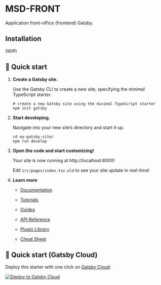 # MSD-FRONT

Application front-office (frontend) Gatsby.

## Installation

(WIP)

## 🚀 Quick start

1. **Create a Gatsby site.**

   Use the Gatsby CLI to create a new site, specifying the minimal TypeScript starter.

   ```shell
   # create a new Gatsby site using the minimal TypeScript starter
   npm init gatsby
   ```

2. **Start developing.**

   Navigate into your new site’s directory and start it up.

   ```shell
   cd my-gatsby-site/
   npm run develop
   ```

3. **Open the code and start customizing!**

   Your site is now running at http://localhost:8000!

   Edit `src/pages/index.tsx.old` to see your site update in real-time!

4. **Learn more**

    - [Documentation](https://www.gatsbyjs.com/docs/?utm_source=starter&utm_medium=readme&utm_campaign=minimal-starter-ts)

    - [Tutorials](https://www.gatsbyjs.com/tutorial/?utm_source=starter&utm_medium=readme&utm_campaign=minimal-starter-ts)

    - [Guides](https://www.gatsbyjs.com/tutorial/?utm_source=starter&utm_medium=readme&utm_campaign=minimal-starter-ts)

    - [API Reference](https://www.gatsbyjs.com/docs/api-reference/?utm_source=starter&utm_medium=readme&utm_campaign=minimal-starter-ts)

    - [Plugin Library](https://www.gatsbyjs.com/plugins?utm_source=starter&utm_medium=readme&utm_campaign=minimal-starter-ts)

    - [Cheat Sheet](https://www.gatsbyjs.com/docs/cheat-sheet/?utm_source=starter&utm_medium=readme&utm_campaign=minimal-starter-ts)

## 🚀 Quick start (Gatsby Cloud)

Deploy this starter with one click on [Gatsby Cloud](https://www.gatsbyjs.com/cloud/):

[<img src="https://www.gatsbyjs.com/deploynow.svg" alt="Deploy to Gatsby Cloud">](https://www.gatsbyjs.com/dashboard/deploynow?url=https://github.com/gatsbyjs/gatsby-starter-minimal-ts)
